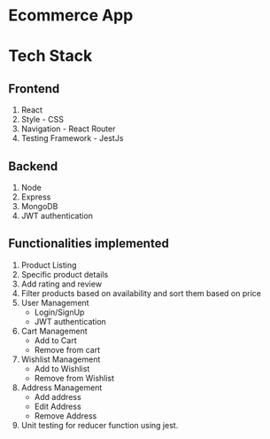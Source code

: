 # Ecommerce App

# Tech Stack

## Frontend
1. React
2. Style - CSS
3. Navigation - React Router
4. Testing Framework - JestJs

## Backend
1. Node
2. Express
3. MongoDB
4. JWT authentication

## Functionalities implemented

1. Product Listing
2. Specific product details
3. Add rating and review
4. Filter products based on availability and sort them based on price
5. User Management
   * Login/SignUp
   * JWT authentication
6. Cart Management
   * Add to Cart
   * Remove from cart
7. Wishlist Management
   * Add to Wishlist
   * Remove from Wishlist
8. Address Management
   * Add address
   * Edit Address
   * Remove Address
9. Unit testing for reducer function using jest. 
